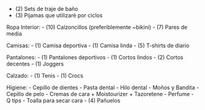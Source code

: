 - (2) Sets de traje de baño
- (3) Pijamas que utilizaré por ciclos

Ropa Interior:
    - (10) Calzoncillos (preferiblemente ~bikini)
    - (7) Pares de media

Camisas:
    - (1) Camisa deportiva
    - (1) Camisa linda
    - (5) T-shirts de diario

Pantalones:
    - (1) Pantalones deportivos
    - (1) Cortos lindos
    - (2) Cortos decentes 
    - (1) Joggers 

Calzado:
    - (1) Tenis
    - (1) Crocs

Higiene:
    - Cepillo de dientes
    - Pasta dental
    - Hilo dental
    - Moños y Bandita
    - Cepillo de pelo
    - Cremas de cara
        + Moistourizer
        + Tazoretene
    - Perfume
    - Q tips
    - Toalla para secar cara
    - (4) Pañuelos
